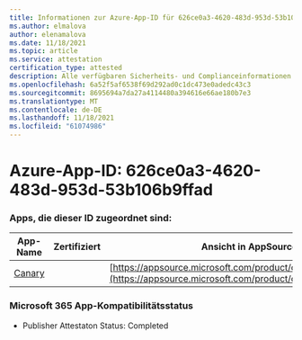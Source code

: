 ```yaml
---
title: Informationen zur Azure-App-ID für 626ce0a3-4620-483d-953d-53b106b9ffad
ms.author: elmalova
author: elenamalova
ms.date: 11/18/2021
ms.topic: article
ms.service: attestation
certification_type: attested
description: Alle verfügbaren Sicherheits- und Complianceinformationen für 626ce0a3-4620-483d-953d-53b106b9ffad.
ms.openlocfilehash: 6a52f5af6538f69d292ad0c1dc473e0adedc43c3
ms.sourcegitcommit: 8695694a7da27a4114480a394616e66ae180b7e3
ms.translationtype: MT
ms.contentlocale: de-DE
ms.lasthandoff: 11/18/2021
ms.locfileid: "61074986"
---
```

# <a name="azure-app-id-626ce0a3-4620-483d-953d-53b106b9ffad"></a>Azure-App-ID: 626ce0a3-4620-483d-953d-53b106b9ffad


### <a name="apps-associated-with-this-id"></a>Apps, die dieser ID zugeordnet sind:
| **App-Name** | **Zertifiziert** | **Ansicht in AppSource** |
|--------------|---------------|-----------------------|
| [Canary](https://docs.microsoft.com/microsoft-365-app-certification/forward/WA200003193) |  | [https://appsource.microsoft.com/product/office/WA200003193](https://appsource.microsoft.com/product/office/WA200003193) |

### <a name="microsoft-365-app-compliance-status"></a>Microsoft 365 App-Kompatibilitätsstatus
- Publisher Attestaton Status: Completed
